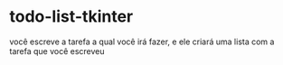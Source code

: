 # todo-list-tkinter
você escreve a tarefa a qual você irá fazer, e ele criará uma lista com a tarefa que você escreveu
